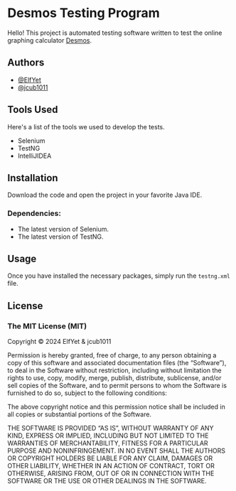 # Desmos Testing Program
Hello!
This project is automated testing software written to test the online graphing calculator [Desmos](https://desmos.com/calculator).

## Authors
- [@ElfYet](https://github.com/ElfYet)
- [@jcub1011](https://github.com/jcub1011)

## Tools Used
Here's a list of the tools we used to develop the tests.
- Selenium
- TestNG
- IntelliJIDEA

## Installation
Download the code and open the project in your favorite Java IDE.

### Dependencies:
- The latest version of Selenium.
- The latest version of TestNG.

## Usage
Once you have installed the necessary packages, simply run the ```testng.xml``` file.

## License
### The MIT License (MIT)
Copyright © 2024 ElfYet & jcub1011

Permission is hereby granted, free of charge, to any person obtaining a copy of this software and associated documentation files (the “Software”), to deal in the Software without restriction, including without limitation the rights to use, copy, modify, merge, publish, distribute, sublicense, and/or sell copies of the Software, and to permit persons to whom the Software is furnished to do so, subject to the following conditions:

The above copyright notice and this permission notice shall be included in all copies or substantial portions of the Software.

THE SOFTWARE IS PROVIDED “AS IS”, WITHOUT WARRANTY OF ANY KIND, EXPRESS OR IMPLIED, INCLUDING BUT NOT LIMITED TO THE WARRANTIES OF MERCHANTABILITY, FITNESS FOR A PARTICULAR PURPOSE AND NONINFRINGEMENT. IN NO EVENT SHALL THE AUTHORS OR COPYRIGHT HOLDERS BE LIABLE FOR ANY CLAIM, DAMAGES OR OTHER LIABILITY, WHETHER IN AN ACTION OF CONTRACT, TORT OR OTHERWISE, ARISING FROM, OUT OF OR IN CONNECTION WITH THE SOFTWARE OR THE USE OR OTHER DEALINGS IN THE SOFTWARE.
